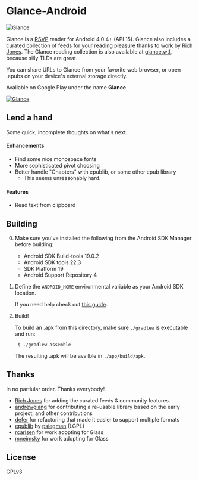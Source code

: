 # Glance-Android

![Glance](http://i.imgur.com/pO9as8z.gif)

Glance is a [RSVP](http://en.wikipedia.org/wiki/Rapid_serial_visual_presentation) reader for Android 4.0.4+ (API 15). Glance also includes a curated collection of feeds for your reading pleasure thanks to work by [Rich Jones](https://github.com/miserlou). The Glance reading collection is also available at [glance.wtf](http://glance.wtf), because silly TLDs are great.

You can share URLs to Glance from your favorite web browser, or open .epubs on your device's external storage directly.

Available on Google Play under the name **Glance**

[![Glance](https://developer.android.com/images/brand/en_generic_rgb_wo_45.png)](https://play.google.com/store/apps/details?id=pro.dbro.openspritz)

## Lend a hand

Some quick, incomplete thoughts on what's next.

#### Enhancements

+ Find some nice monospace fonts
+ More sophisticated pivot choosing
+ Better handle "Chapters" with epublib, or some other epub library
    + This seems unreasonably hard.

#### Features

+ Read text from clipboard

## Building

0. Make sure you've installed the following from the Android SDK Manager before building:
  	+ Android SDK Build-tools 19.0.2
	+ Android SDK tools 22.3
	+ SDK Platform 19
	+ Android Support Repository 4

1. Define the `ANDROID_HOME` environmental variable as your Android SDK location.

	If you need help check out [this guide](http://spring.io/guides/gs/android/).

3. Build!

  	To build an .apk from this directory, make sure `./gradlew` is executable and run:

    	$ ./gradlew assemble

	The resulting .apk will be availble in `./app/build/apk`.


## Thanks
In no partiular order. Thanks everybody!

+ [Rich Jones](https://github.com/miserlou) for adding the curated feeds & community features.
+ [andrewgiang](https://github.com/andrewgiang) for contributing a re-usable library based on the early project, and other contributions
+ [defer](https://github.com/defer) for refactoring that made it easier to support multiple formats
+ [epublib](https://github.com/psiegman/epublib) by [psiegman](https://github.com/psiegman) (LGPL)
+ [rcarlsen](https://github.com/rcarlsen) for work adopting for Glass
+ [mneimsky](https://github.com/mneimsky) for work adopting for Glass

## License

GPLv3
